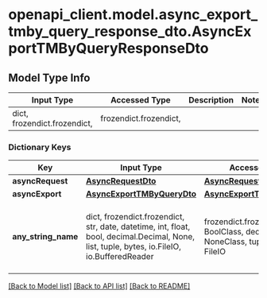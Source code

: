 # openapi_client.model.async_export_tmby_query_response_dto.AsyncExportTMByQueryResponseDto

## Model Type Info
Input Type | Accessed Type | Description | Notes
------------ | ------------- | ------------- | -------------
dict, frozendict.frozendict,  | frozendict.frozendict,  |  | 

### Dictionary Keys
Key | Input Type | Accessed Type | Description | Notes
------------ | ------------- | ------------- | ------------- | -------------
**asyncRequest** | [**AsyncRequestDto**](AsyncRequestDto.md) | [**AsyncRequestDto**](AsyncRequestDto.md) |  | [optional] 
**asyncExport** | [**AsyncExportTMByQueryDto**](AsyncExportTMByQueryDto.md) | [**AsyncExportTMByQueryDto**](AsyncExportTMByQueryDto.md) |  | [optional] 
**any_string_name** | dict, frozendict.frozendict, str, date, datetime, int, float, bool, decimal.Decimal, None, list, tuple, bytes, io.FileIO, io.BufferedReader | frozendict.frozendict, str, BoolClass, decimal.Decimal, NoneClass, tuple, bytes, FileIO | any string name can be used but the value must be the correct type | [optional]

[[Back to Model list]](../../README.md#documentation-for-models) [[Back to API list]](../../README.md#documentation-for-api-endpoints) [[Back to README]](../../README.md)

